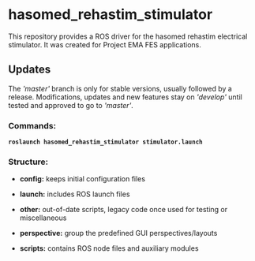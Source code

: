 # hasomed_rehastim_stimulator
This repository provides a ROS driver for the hasomed rehastim electrical stimulator. It was created for Project EMA FES applications.

## Updates

The _'master'_ branch is only for stable versions, usually followed by a release. Modifications, updates and new features stay on _'develop'_ until tested and approved to go to _'master'_.

### Commands:

**`roslaunch hasomed_rehastim_stimulator stimulator.launch`**

### Structure:

- **config:** keeps initial configuration files

- **launch:** includes ROS launch files

- **other:** out-of-date scripts, legacy code once used for testing or miscellaneous 

- **perspective:** group the predefined GUI perspectives/layouts

- **scripts:** contains ROS node files and auxiliary modules
